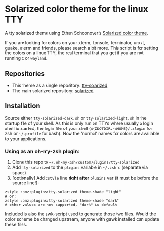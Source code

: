 # Solarized color theme for the linux TTY

A tty solarized theme using Ethan Schoonover’s [Solarized color theme](http://ethanschoonover.com/solarized).  

If you are looking for colors on your xterm, konsole, terminator, urxvt, guake, aterm and friends, please search a bit more.  This script is for setting the colors on a linux TTY, the real terminal that you get if you are not running ``X`` or ``wayland``.  

## Repositories
  * This theme as a single repository: [tty-solarized](https://github.com/joepvd/tty-solarized)
  * The main solarized repository: [solarized](https://github.com/altercation/solarized)

## Installation
Source either ``tty-solarized-dark.sh`` or ``tty-solarized-light.sh`` in the startup file of your shell.  As this is only run on TTYs where usually a login shell is started, the login file of your shell (``${ZDOTDIR:-$HOME}/.zlogin`` for zsh or ``~/.profile`` for bash).  Now the 'normal' names for colors are available to your applications.  

### Using as an oh-my-zsh plugin:

1. Clone this repo to `~/.oh-my-zsh/custom/plugins/tty-solarized`
2. Add `tty-solarized` to the `plugins` variable in `~/.zshrc` (separate via space)
3. [optionally] Add `zstyle` line **right after** `plugins` var (it must be before the source line!):
```shell
zstyle :omz:plugins:tty-solarized theme-shade "light"
# or:
zstyle :omz:plugins:tty-solarized theme-shade "dark"
# other values are not supported, "dark" is default
```

Included is also the awk-script used to generate those two files. Would the color scheme be changed upstream, anyone with gawk installed can update these files.  
